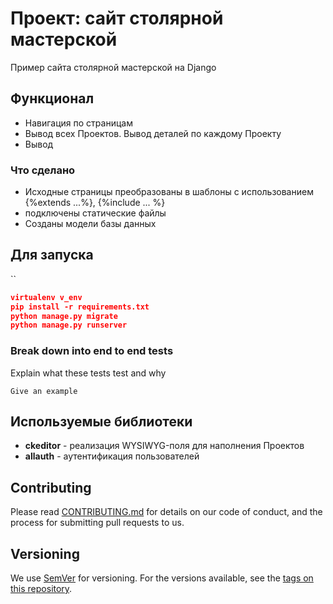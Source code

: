 # Проект: сайт столярной мастерской

Пример сайта столярной мастерской на Django

## Функционал

- Навигация по страницам
- Вывод всех Проектов. Вывод деталей по каждому Проекту
- Вывод

### Что сделано

- Исходные страницы преобразованы в шаблоны с использованием {%extends ...%}, {%include ... %}
- подключены статические файлы
- Созданы модели базы данных

## Для запуска

``

```json
virtualenv v_env
pip install -r requirements.txt
python manage.py migrate
python manage.py runserver
```

### Break down into end to end tests

Explain what these tests test and why

```
Give an example
```

## Используемые библиотеки

- **ckeditor** - реализация WYSIWYG-поля для наполнения Проектов
- **allauth** - аутентификация пользователей

## Contributing

Please read [CONTRIBUTING.md](https://gist.github.com/PurpleBooth/b24679402957c63ec426) for details on our code of conduct, and the process for submitting pull requests to us.

## Versioning

We use [SemVer](http://semver.org/) for versioning. For the versions available, see the [tags on this repository](https://github.com/your/project/tags).
